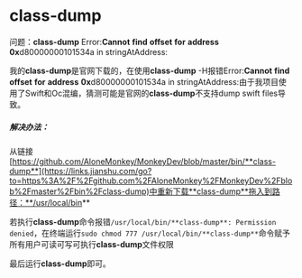 # class-dump



问题：**class-dump** Error:**Cannot** **find** **offset** **for** **address** **0x**d80000000101534a in stringAtAddress:

我的**class-dump**是官网下载的，在使用**class-dump** -H报错Error:**Cannot** **find** **offset** **for** **address** **0x**d80000000101534a in stringAtAddress:由于我项目使用了Swift和Oc混编，猜测可能是官网的**class-dump**不支持dump swift files导致。

##### 解决办法：

从链接[https://github.com/AloneMonkey/MonkeyDev/blob/master/bin/**class-dump**](https://links.jianshu.com/go?to=https%3A%2F%2Fgithub.com%2FAloneMonkey%2FMonkeyDev%2Fblob%2Fmaster%2Fbin%2Fclass-dump)中重新下载**class-dump**拖入到路径：**/usr/local/bin**

若执行**class-dump**命令报错`/usr/local/bin/**class-dump**: Permission denied`，在终端运行`sudo chmod 777 /usr/local/bin/**class-dump**`命令赋予所有用户可读可写可执行**class-dump**文件权限

最后运行**class-dump**即可。